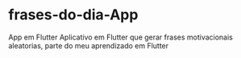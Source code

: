 # frases-do-dia-App
App em Flutter
Aplicativo em Flutter que gerar frases motivacionais aleatorias, parte do meu aprendizado em Flutter
